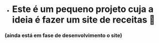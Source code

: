  - # Este é um pequeno projeto cuja a ideia  é fazer um site de receitas 🍪

 ### (ainda está em fase de desenvolvimento o site)
